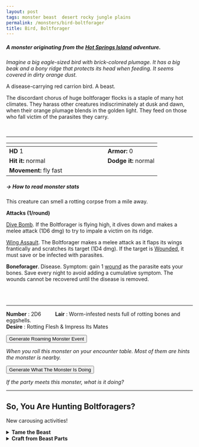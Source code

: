 ```yaml
---
layout: post
tags: monster beast  desert rocky jungle plains
permalink: /monsters/bird-boltforager
title: Bird, Boltforager
---
```


##### A monster originating from the [Hot Springs Island](https://shop.swordfishislands.com/the-dark-of-hot-springs-island/) adventure.

_Imagine a big eagle-sized bird with brick-colored plumage. It has a big beak and a bony ridge that protects its head when feeding. It seems covered in dirty orange dust._

A disease-carrying red carrion bird. A beast.

The discordant chorus of huge boltforager flocks is a staple of many hot climates. They harass other creatures indiscriminately at dusk and dawn, when their orange plumage blends in the golden light. They feed on those who fall victim of the parasites they carry. 

<br>

---

|  <span style="display: inline-block; width:250px"></span>  |  |
| -------- | --------|
| **HD** 1 | **Armor:** 0  |
| **Hit it:** normal | **Dodge it:** normal |
| **Movement:** fly fast      | 

##### <span class="tooltip" data-tooltip="Armor = damage reduction · · · Easy/Normal/Hard = roll above 10/15/20 to beat">→ How to read monster stats</span>

This creature can smell a rotting corpse from a mile away.

**Attacks (1/round)**

<ins>Dive Bomb</ins>. If the Boltforager is flying high, it dives down and makes a melee attack (1D6 dmg) to try to impale a victim on its ridge.

<ins>Wing Assault</ins>. The Boltforager makes a melee attack as it flaps its wings frantically and scratches its target (1D4 dmg). If the target is [Wounded](/2020/11/09/base-rules/), it must save or be infected with parasites.

<span class="alchemy">**Boneforager**. Disease. Symptom: gain 1 [wound](/2020/11/09/base-rules/) as the parasite eats your bones. Save every night to avoid adding a cumulative symptom. The wounds cannot be recovered until the disease is removed.</span>

<br>

<br>

---

**Number** : 2D6 <span style="display: inline-block; width:30px"></span>
**Lair** : Worm-infested nests full of rotting bones and eggshells. <span style="display: inline-block; width:30px"></span> <br>
**Desire** : Rotting Flesh & Impress Its Mates

<button id="generate-btn">Generate Roaming Monster Event</button>
<p id="RoamResult" style="font-style: italic;">When you roll this monster on your encounter table. Most of them are hints the monster is nearby.</p>

<button onclick="generateMood()">Generate What The Monster Is Doing</button>
<p id="MoodResult" style="font-style: italic;">If the party meets this monster, what is it doing?</p>
<script src="/scripts/generateMood.js"></script>

---

## So, You Are Hunting Boltforagers?

New carousing activities!

<details markdown="1">
<summary style="font-weight: bold;">Tame the Beast</summary>
If you have captured this beast, you can spend the equivalent of 1 bags of gold in food between two adventures to tame it. It is now one of your <span class="tooltip" data-tooltip="You can bring a follower in your adventures if you dedicate a Psyche slot to it."><i>followers</i></span>. Each extra bag of gold spent training the beast teaches it a one-word order. Otherwise, it only acts to eat or in self-defence. 
</details>

<details markdown="1">
<summary style="font-weight: bold;">Craft from Beast Parts</summary>
The boltforager's beak and bony ridge make a solid, easy to carve material. The dust covering it is full of worm eggs and can be of interest to those interested in biological warfare. Its meat is edible, but must be thoroughly cleansed of the parasites.

If you have access to an artisan and a workshop, you can spend loot between two adventures to create something with parts of the beast. The object you craft can be anything mostly made of the provided materials. If you use mundane tools, the result will be mundane; if you spent at least a bag of gold on it, the object will be special; and if you spend the equivalent of a treasure for the tools, it will be magical. Discuss what you want with the referee.
</details>

<script src="https://code.jquery.com/jquery-3.6.0.min.js"></script>
  <script>
  // ENCOUNTER GENERATOR SCRIPT
    $(document).ready(function() {
      $("#generate-btn").click(function() {
        // define the specific value to search for in column 0
        var searchValue = "0008"; // change this to the actual value you need

        // retrieve the CSV file
        $.get("/CSV/Monster - Index.csv", function(data) {
          // split the CSV data by rows and remove the header row
          var rows = data.split("\n").slice(1);

          // filter the rows by the specific value in column 0
          var matchingRows = rows.filter(function(row) {
            var columns = row.split(",");
            return columns[0] === searchValue;
          });
